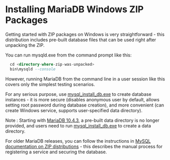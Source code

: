 # Installing MariaDB Windows ZIP Packages

Getting started with ZIP packages on Windows is very straightforward - this distribution includes pre-built database files that can be used right after unpacking the ZIP.

You can run mysqld.exe from the command prompt like this:

```sql
  cd <directory-where-zip-was-unpacked>
  bin\mysqld --console
```

However, running MariaDB from the command line in a user session like this covers only the simplest testing scenarios.

For any serious purpose, use  [mysql_install_db.exe](/mariadb-administration/getting-installing-and-upgrading-mariadb/mysql_install_dbexe/) to create database instances - it is more secure (disables anonymous user by default, allows setting root password during database creation), and more convenient (can create Windows service, supports user-specified data directory).

Note : Starting with [MariaDB 10.4.3](/kb/en/mariadb-1043-release-notes/), a pre-built data directory is no longer provided, and users need to run   [mysql_install_db.exe](/mariadb-administration/getting-installing-and-upgrading-mariadb/mysql_install_dbexe/) to create a data directory.

For older MariaDB releases, you can follow the instructions in [MySQL documentation on ZIP distributions](http://dev.mysql.com/doc/refman/5.5/en/windows-install-archive.html)  - this describes the manual process for registering a service and securing the database.